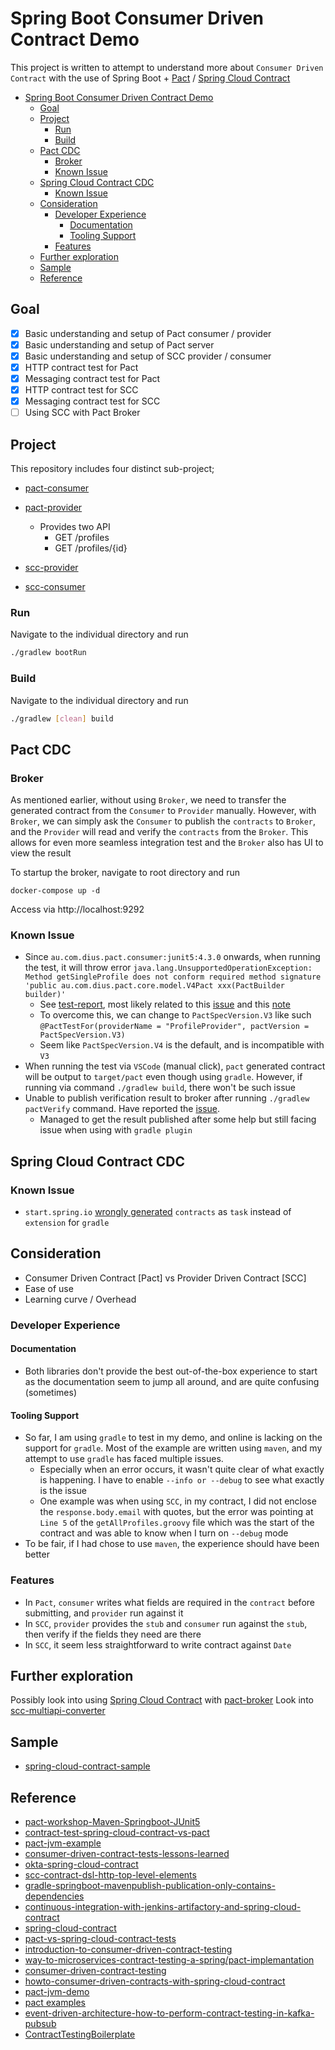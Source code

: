 # Spring Boot Consumer Driven Contract Demo

This project is written to attempt to understand more about `Consumer Driven Contract` with the use of Spring Boot + [Pact](https://pact.io/) / [Spring Cloud Contract](https://spring.io/projects/spring-cloud-contract)

- [Spring Boot Consumer Driven Contract Demo](#spring-boot-consumer-driven-contract-demo)
  - [Goal](#goal)
  - [Project](#project)
    - [Run](#run)
    - [Build](#build)
  - [Pact CDC](#pact-cdc)
    - [Broker](#broker)
    - [Known Issue](#known-issue)
  - [Spring Cloud Contract CDC](#spring-cloud-contract-cdc)
    - [Known Issue](#known-issue-1)
  - [Consideration](#consideration)
    - [Developer Experience](#developer-experience)
      - [Documentation](#documentation)
      - [Tooling Support](#tooling-support)
    - [Features](#features)
  - [Further exploration](#further-exploration)
  - [Sample](#sample)
  - [Reference](#reference)

## Goal

- [x] Basic understanding and setup of Pact consumer / provider
- [x] Basic understanding and setup of Pact server
- [x] Basic understanding and setup of SCC provider / consumer
- [x] HTTP contract test for Pact
- [x] Messaging contract test for Pact
- [x] HTTP contract test for SCC
- [x] Messaging contract test for SCC
- [ ] Using SCC with Pact Broker

## Project

This repository includes four distinct sub-project;

- [pact-consumer](./pact-consumer/)
- [pact-provider](./pact-provider/)
  - Provides two API
    - GET /profiles
    - GET /profiles/{id}

- [scc-provider](./scc-provider/)
- [scc-consumer](./scc-consumer/)

### Run

Navigate to the individual directory and run

```bash
./gradlew bootRun
```

### Build

Navigate to the individual directory and run

```bash
./gradlew [clean] build
```

## Pact CDC

### Broker

As mentioned earlier, without using `Broker`, we need to transfer the generated contract from the `Consumer` to `Provider` manually. However, with `Broker`, we can simply ask the `Consumer` to publish the `contracts` to `Broker`, and the `Provider` will read and verify the `contracts` from the `Broker`. This allows for even more seamless integration test and the `Broker` also has UI to view the result

To startup the broker, navigate to root directory and run

```
docker-compose up -d
```

Access via http://localhost:9292

### Known Issue

- Since `au.com.dius.pact.consumer:junit5:4.3.0` onwards, when running the test, it will throw error `java.lang.UnsupportedOperationException: Method getSingleProfile does not conform required method signature 'public au.com.dius.pact.core.model.V4Pact xxx(PactBuilder builder)'`
  - See [test-report](issues/pact-4.3.0/test/index.html), most likely related to this [issue](https://github.com/pact-foundation/pact-jvm/issues/1488) and this [note](https://docs.pact.io/implementation_guides/jvm/upgrade-to-4.3.x)
  - To overcome this, we can change to `PactSpecVersion.V3` like such `@PactTestFor(providerName = "ProfileProvider", pactVersion = PactSpecVersion.V3)`
  - Seem like `PactSpecVersion.V4` is the default, and is incompatible with `V3`
- When running the test via `VSCode` (manual click), `pact` generated contract will be output to `target/pact` even though using `gradle`. However, if running via command `./gradlew build`, there won't be such issue
- Unable to publish verification result to broker after running `./gradlew pactVerify` command. Have reported the [issue](https://github.com/pact-foundation/pact-jvm/issues/1567).
  - Managed to get the result published after some help but still facing issue when using with `gradle plugin`



## Spring Cloud Contract CDC

### Known Issue

- `start.spring.io` [wrongly generated](https://github.com/spring-cloud/spring-cloud-contract/issues/1795) `contracts` as `task` instead of `extension` for `gradle`

## Consideration

- Consumer Driven Contract [Pact] vs Provider Driven Contract [SCC]
- Ease of use
- Learning curve / Overhead

### Developer Experience

#### Documentation

- Both libraries don't provide the best out-of-the-box experience to start as the documentation seem to jump all around, and are quite confusing (sometimes)

#### Tooling Support

- So far, I am using `gradle` to test in my demo, and online is lacking on the support for `gradle`. Most of the example are written using `maven`, and my attempt to use `gradle` has faced multiple issues.
  - Especially when an error occurs, it wasn't quite clear of what exactly is happening. I have to enable `--info or --debug` to see what exactly is the issue
  - One example was when using `SCC`, in my contract, I did not enclose the `response.body.email` with quotes, but the error was pointing at `Line 5` of the `getAllProfiles.groovy` file which was the start of the contract and was able to know when I turn on `--debug` mode
- To be fair, if I had chose to use `maven`, the experience should have been better

### Features

- In `Pact`, `consumer` writes what fields are required in the `contract` before submitting, and `provider` run against it
- In `SCC`, `provider` provides the `stub` and `consumer` run against the `stub`, then verify if the fields they need are there
- In `SCC`, it seem less straightforward to write contract against `Date`

## Further exploration

Possibly look into using [Spring Cloud Contract](https://spring.io/projects/spring-cloud-contract#overview) with [pact-broker](https://cloud.spring.io/spring-cloud-contract/reference/html/howto.html#how-to-use-pact-broker)
Look into [scc-multiapi-converter](https://github.com/corunet/scc-multiapi-converter)

## Sample

- [spring-cloud-contract-sample](https://github.com/maliksalman/spring-cloud-contract-sample)

## Reference

- [pact-workshop-Maven-Springboot-JUnit5](https://github.com/pact-foundation/pact-workshop-Maven-Springboot-JUnit5)
- [contract-test-spring-cloud-contract-vs-pact](https://blog.devgenius.io/contract-test-spring-cloud-contract-vs-pact-420450f20429)
- [pact-jvm-example](https://arxman.com/pact-jvm-example/)
- [consumer-driven-contract-tests-lessons-learned](https://medium.com/kreuzwerker-gmbh/consumer-driven-contract-tests-lessons-learned-b4e1ac471d0c)
- [okta-spring-cloud-contract](https://developer.okta.com/blog/2022/02/01/spring-cloud-contract)
- [scc-contract-dsl-http-top-level-elements](https://docs.spring.io/spring-cloud-contract/docs/current/reference/html/project-features.html#contract-dsl-http-top-level-elements)
- [gradle-springboot-mavenpublish-publication-only-contains-dependencies](https://stackoverflow.com/questions/61500897/gradle-springboot-mavenpublish-publication-only-contains-dependencies-and-or)
- [continuous-integration-with-jenkins-artifactory-and-spring-cloud-contract](https://piotrminkowski.com/2018/07/04/continuous-integration-with-jenkins-artifactory-and-spring-cloud-contract/)
- [spring-cloud-contract](https://www.baeldung.com/spring-cloud-contract)
- [pact-vs-spring-cloud-contract-tests](https://stackoverflow.com/questions/52033686/pact-vs-spring-cloud-contract-tests)
- [introduction-to-consumer-driven-contract-testing](https://medium.com/kreuzwerker-gmbh/introduction-to-consumer-driven-contract-testing-3a130c8c2ea0)
- [way-to-microservices-contract-testing-a-spring/pact-implemantation](https://www.kloia.com/blog/way-to-microservices-contract-testing-a-spring/pact-implemantation)
- [consumer-driven-contract-testing](https://inspeerity.com/blog/consumer-driven-contract-testing)
- [howto-consumer-driven-contracts-with-spring-cloud-contract](https://rieckpil.de/howto-consumer-driven-contracts-with-spring-cloud-contract/)
- [pact-jvm-demo](https://github.com/ythirion/pact-jvm-demo)
- [pact examples](https://docs.pactflow.io/docs/examples/)
- [event-driven-architecture-how-to-perform-contract-testing-in-kafka-pubsub](https://blog.testproject.io/2020/06/03/event-driven-architecture-how-to-perform-contract-testing-in-kafka-pubsub/)
- [ContractTestingBoilerplate](https://github.com/SrinivasanTarget/ContractTestingBoilerplate)
